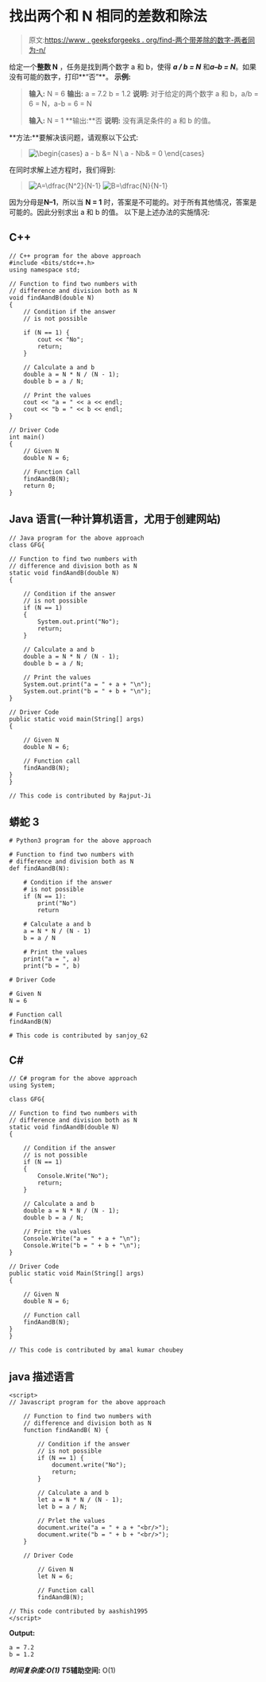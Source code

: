 # 找出两个和 N 相同的差数和除法

> 原文:[https://www . geeksforgeeks . org/find-两个带差除的数字-两者同为-n/](https://www.geeksforgeeks.org/find-two-numbers-with-difference-and-division-both-same-as-n/)

给定一个**整数 N** ，任务是找到两个数字 a 和 b，使得 ***a / b = N*** 和***a–b = N***。如果没有可能的数字，打印**“否”**。
**示例:**

> **输入:** N = 6
> **输出:**
> a = 7.2
> b = 1.2
> **说明:**
> 对于给定的两个数字 a 和 b，a/b = 6 = N，a-b = 6 = N
> 
> **输入:** N = 1
> **输出:**否
> **说明:**
> 没有满足条件的 a 和 b 的值。

**方法:**要解决该问题，请观察以下公式:

> ![\begin{cases} a - b &= N \\ a - Nb& = 0 \end{cases}   ](img/479ac0c8faae5c55f42c851132c957cf.png "Rendered by QuickLaTeX.com")

在同时求解上述方程时，我们得到:

> ![A=\dfrac{N^2}{N-1}    ](img/c44eff98f233bcdacc28d30c71f2a385.png "Rendered by QuickLaTeX.com")
> ![B=\dfrac{N}{N-1}   ](img/4f9ec10d19c785b7f199a203a23c61eb.png "Rendered by QuickLaTeX.com")

因为分母是**N–1**，所以当 **N = 1** 时，答案是不可能的。对于所有其他情况，答案是可能的。因此分别求出 a 和 b 的值。
以下是上述办法的实施情况:

## C++

```
// C++ program for the above approach
#include <bits/stdc++.h>
using namespace std;

// Function to find two numbers with
// difference and division both as N
void findAandB(double N)
{
    // Condition if the answer
    // is not possible

    if (N == 1) {
        cout << "No";
        return;
    }

    // Calculate a and b
    double a = N * N / (N - 1);
    double b = a / N;

    // Print the values
    cout << "a = " << a << endl;
    cout << "b = " << b << endl;
}

// Driver Code
int main()
{
    // Given N
    double N = 6;

    // Function Call
    findAandB(N);
    return 0;
}
```

## Java 语言(一种计算机语言，尤用于创建网站)

```
// Java program for the above approach
class GFG{

// Function to find two numbers with
// difference and division both as N
static void findAandB(double N)
{

    // Condition if the answer
    // is not possible
    if (N == 1)
    {
        System.out.print("No");
        return;
    }

    // Calculate a and b
    double a = N * N / (N - 1);
    double b = a / N;

    // Print the values
    System.out.print("a = " + a + "\n");
    System.out.print("b = " + b + "\n");
}

// Driver Code
public static void main(String[] args)
{

    // Given N
    double N = 6;

    // Function call
    findAandB(N);
}
}

// This code is contributed by Rajput-Ji
```

## 蟒蛇 3

```
# Python3 program for the above approach

# Function to find two numbers with
# difference and division both as N
def findAandB(N):

    # Condition if the answer
    # is not possible
    if (N == 1):
        print("No")
        return

    # Calculate a and b
    a = N * N / (N - 1)
    b = a / N

    # Print the values
    print("a = ", a)
    print("b = ", b)

# Driver Code

# Given N
N = 6

# Function call
findAandB(N)

# This code is contributed by sanjoy_62
```

## C#

```
// C# program for the above approach
using System;

class GFG{

// Function to find two numbers with
// difference and division both as N
static void findAandB(double N)
{

    // Condition if the answer
    // is not possible
    if (N == 1)
    {
        Console.Write("No");
        return;
    }

    // Calculate a and b
    double a = N * N / (N - 1);
    double b = a / N;

    // Print the values
    Console.Write("a = " + a + "\n");
    Console.Write("b = " + b + "\n");
}

// Driver Code
public static void Main(String[] args)
{

    // Given N
    double N = 6;

    // Function call
    findAandB(N);
}
}

// This code is contributed by amal kumar choubey
```

## java 描述语言

```
<script>
// Javascript program for the above approach

    // Function to find two numbers with
    // difference and division both as N
    function findAandB( N) {

        // Condition if the answer
        // is not possible
        if (N == 1) {
            document.write("No");
            return;
        }

        // Calculate a and b
        let a = N * N / (N - 1);
        let b = a / N;

        // Prlet the values
        document.write("a = " + a + "<br/>");
        document.write("b = " + b + "<br/>");
    }

    // Driver Code

        // Given N
        let N = 6;

        // Function call
        findAandB(N);

// This code contributed by aashish1995
</script>
```

**Output:** 

```
a = 7.2
b = 1.2
```

***时间复杂度:**O(1)*
T5**辅助空间:** O(1)